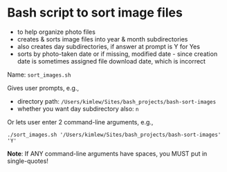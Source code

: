 # Bash script to sort image files

- to help organize photo files
- creates & sorts image files into year & month subdirectories
- also creates day subdirectories, if answer at prompt is Y for Yes
- sorts by photo-taken date or if missing, modified date - since creation date is sometimes assigned file download date, which is incorrect

Name: `sort_images.sh`

Gives user prompts, e.g.,
- directory path: `/Users/kimlew/Sites/bash_projects/bash-sort-images`
- whether you want day subdirectory also: `n`

Or lets user enter 2 command-line arguments, e.g.,

`./sort_images.sh '/Users/kimlew/Sites/bash_projects/bash-sort-images' 'Y'`

**Note**: If ANY command-line arguments have spaces, you MUST put in single-quotes!
